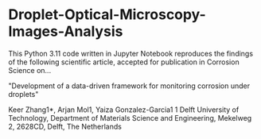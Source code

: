 # Droplet-Optical-Microscopy-Images-Analysis

This Python 3.11 code written in Jupyter Notebook reproduces the findings of the following scientific article, accepted for publication in Corrosion Science on...

"Development of a data-driven framework for monitoring corrosion under droplets"

Keer Zhang1*, Arjan Mol1, Yaiza Gonzalez-Garcia1
1 Delft University of Technology, Department of Materials Science and Engineering, Mekelweg 2, 2628CD, Delft, The Netherlands



